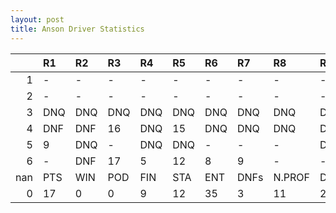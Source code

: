 ```yaml
---
layout: post 
title: Anson Driver Statistics
--- 
```


|     | R1   | R2   | R3   | R4   | R5   | R6   | R7   | R8     | R9   | R10   | R11   | R12   | Points   | Pos   |
|----:|:-----|:-----|:-----|:-----|:-----|:-----|:-----|:-------|:-----|:------|:------|:------|:---------|:------|
|   1 | -    | -    | -    | -    | -    | -    | -    | -      | -    | -     | -     | -     | nan      | nan   |
|   2 | -    | -    | -    | -    | -    | -    | -    | -      | -    | -     | -     | -     | nan      | nan   |
|   3 | DNQ  | DNQ  | DNQ  | DNQ  | DNQ  | DNQ  | DNQ  | DNQ    | DNQ  | DNQ   | DNQ   | -     | 0.0      | 33.0  |
|   4 | DNF  | DNF  | 16   | DNQ  | 15   | DNQ  | DNQ  | DNQ    | DNQ  | DNQ   | DNQ   | -     | 0.0      | 32.0  |
|   5 | 9    | DNQ  | -    | DNQ  | DNQ  | -    | -    | -      | DNQ  | DNQ   | -     | -     | 4.0      | 25.0  |
|   6 | -    | DNF  | 17   | 5    | 12   | 8    | 9    | -      | -    | -     | -     | 20    | 13.0     | 20.0  |
| nan | PTS  | WIN  | POD  | FIN  | STA  | ENT  | DNFs | N.PROF | DNQ  | %FIN  | PPR   | BST   | CHA      | RNK   |
|   0 | 17   | 0    | 0    | 9    | 12   | 35   | 3    | 11     | 23   | 75.0  | 0.49  | 5     | 0.0      | 43.0  |